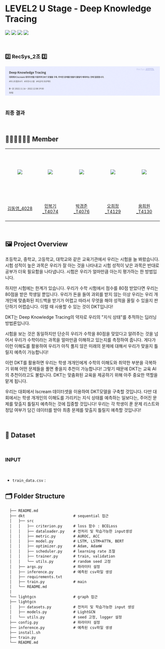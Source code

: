# LEVEL2 U Stage - Deep Knowledge Tracing

<img src="https://img.shields.io/badge/Ubuntu-E95420?style=flat-square&logo=Ubuntu&logoColor=white"> <img src="https://img.shields.io/badge/Python-3776AB?style=flat-square&logo=Python&logoColor=white"> <img src="https://img.shields.io/badge/Pytorch-EE4C2C?style=flat-square&logo=Pytorch&logoColor=white"> <img src="https://img.shields.io/badge/Numpy-013243?style=flat-square&logo=Numpy&logoColor=white">

&nbsp;
### 2️⃣ RecSys_2조 2️⃣
![image](img/%E1%84%87%E1%85%A2%E1%84%82%E1%85%A5.png)
&nbsp;

###  최종 결과


&nbsp;

## 🙋🏻‍♂️🙋🏻‍♀️  Member
<table align="center">
  <tr height="155px">
    <td align="center" width="150px">
      <a href="https://github.com/ktasha45"><img src="https://avatars.githubusercontent.com/ktasha45"/></a>
    </td>
    <td align="center" width="150px">
      <a href="https://github.com/Zerotay"><img src="https://avatars.githubusercontent.com/Zerotay"/></a>
    </td>
    <td align="center" width="150px">
      <a href="https://github.com/parkkyungjun"><img src="https://avatars.githubusercontent.com/parkkyungjun"/></a>
    </td>
    <td align="center" width="150px">
      <a href="https://github.com/HeeJeongOh"><img src="https://avatars.githubusercontent.com/HeeJeongOh"/></a>
    </td>
    <td align="center" width="150px">
      <a href="https://github.com/yhw991228"><img src="https://avatars.githubusercontent.com/yhw991228"/></a>
    </td>
  </tr>
  <tr height="80px">
    <td align="center" width="150px">
      <a href="https://github.com/ktasha45">김동영_4028</a>
    </td>
    <td align="center" width="150px">
      <a href="https://github.com/Zerotay">민복기_T4074</a>
    </td>
    <td align="center" width="150px">
      <a href="https://github.com/parkkyungjun">박경준_T4076</a>
    </td>
    <td align="center" width="150px">
      <a href="https://github.com/HeeJeongOh">오희정_T4129</a>
    </td>
    <td align="center" width="150px">
      <a href="https://github.com/yhw991228">용희원_T4130</a>
    </td>
  </tr>
</table>
&nbsp;

## 🖼️ Project Overview

초등학교, 중학교, 고등학교, 대학교와 같은 교육기관에서 우리는 시험을 늘 봐왔습니다. 시험 성적이 높은 과목은 우리가 잘 아는 것을 나타내고 시험 성적이 낮은 과목은 반대로 공부가 더욱 필요함을 나타냅니다. 시험은 우리가 얼마만큼 아는지 평가하는 한 방법입니다.

하지만 시험에는 한계가 있습니다. 우리가 수학 시험에서 점수를 80점 받았다면 우리는 80점을 받은 학생일 뿐입니다. 우리가 돈을 들여 과외를 받지 않는 이상 우리는 우리 개개인에 맞춤화된 피드백을 받기가 어렵고 따라서 무엇을 해야 성적을 올릴 수 있을지 판단하기 어렵습니다. 이럴 때 사용할 수 있는 것이 DKT입니다!

DKT는 Deep Knowledge Tracing의 약자로 우리의 "지식 상태"를 추적하는 딥러닝 방법론입니다.

시험을 보는 것은 동일하지만 단순히 우리가 수학을 80점을 맞았다고 알려주는 것을 넘어서 우리가 수학이라는 과목을 얼마만큼 이해하고 있는지를 측정하여 줍니다. 게다가 이런 이해도를 활용하여 우리가 아직 풀지 않은 미래의 문제에 대해서 우리가 맞을지 틀릴지 예측이 가능합니다!

이런 DKT를 활용하면 우리는 학생 개개인에게 수학의 이해도와 취약한 부분을 극복하기 위해 어떤 문제들을 풀면 좋을지 추천이 가능합니다! 그렇기 때문에 DKT는 교육 AI의 추천이라고도 불립니다. DKT는 맞춤화된 교육을 제공하기 위해 아주 중요한 역할을 맡게 됩니다.

우리는 대회에서 Iscream 데이터셋을 이용하여 DKT모델을 구축할 것입니다. 다만 대회에서는 학생 개개인의 이해도를 가리키는 지식 상태를 예측하는 일보다는, 주어진 문제를 맞출지 틀릴지 예측하는 것에 집중할 것입니다! 우리는 각 학생이 푼 문제 리스트와 정답 여부가 담긴 데이터를 받아 최종 문제를 맞출지 틀릴지 예측할 것입니다!


&nbsp;

## 📀 Dataset
&nbsp; 
### INPUT
&nbsp; 

- ```train_data.csv``` : 
&nbsp; 



## 🗂️ Folder Structure

  ```
    ├── README.md
    ├── dkt                      # sequential 접근
    │   ├── src
    │   │   ├── criterion.py     # loss 함수 : BCELoss
    │   │   ├── dataloader.py    # 전처리 및 학습가능한 input생성
    │   │   ├── metric.py        # AUROC, ACC
    │   │   ├── model.py         # LSTM, LSTM+ATTN, BERT
    │   │   ├── optimizer.py     # Adam, AdamW
    │   │   ├── scheduler.py     # learning rate 조절
    │   │   ├── trainer.py       # train, validation
    │   │   └── utils.py         # random seed 고정
    │   ├── args.py              # 파라미터 설정
    │   ├── inference.py         # 예측된 csv파일 생성
    │   ├── requirements.txt
    │   ├── train.py             # main
    │   └── README.md
    |
    └── lightgcn                 # graph 접근
    ├── lightgcn
    │   ├── datasets.py          # 전처리 및 학습가능한 input 생성
    │   ├── models.py            # LightGCN
    │   └── utils.py             # seed 고정, logger 설정
    ├── config.py                # 파라미터 설정
    ├── inference.py             # 예측된 csv파일 생셩
    ├── install.sh
    ├── train.py
    └── README.md
  ```
